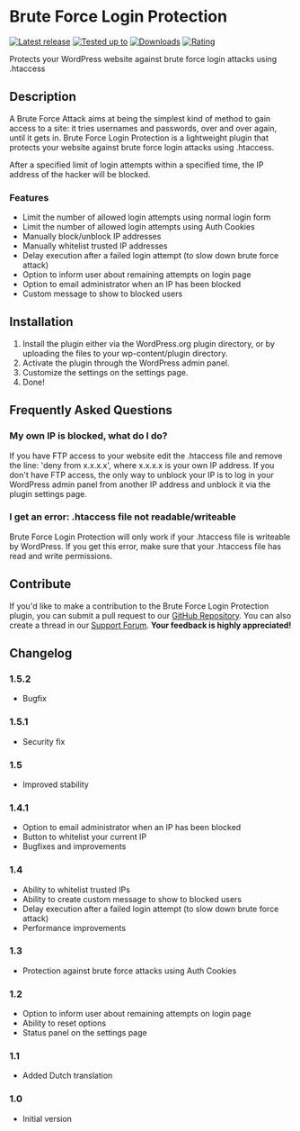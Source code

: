 # Brute Force Login Protection

[![Latest release](https://img.shields.io/wordpress/plugin/v/brute-force-login-protection.svg)](https://wordpress.org/plugins/brute-force-login-protection/)
[![Tested up to](https://img.shields.io/wordpress/v/brute-force-login-protection.svg)](https://wordpress.org/plugins/brute-force-login-protection/)
[![Downloads](https://img.shields.io/wordpress/plugin/dt/brute-force-login-protection.svg)](https://wordpress.org/plugins/brute-force-login-protection/)
[![Rating](https://img.shields.io/wordpress/plugin/r/brute-force-login-protection.svg)](https://wordpress.org/plugins/brute-force-login-protection/)

Protects your WordPress website against brute force login attacks using .htaccess

## Description
A Brute Force Attack aims at being the simplest kind of method to gain access to a site: it tries usernames and passwords, over and over again, until it gets in.
Brute Force Login Protection is a lightweight plugin that protects your website against brute force login attacks using .htaccess.

After a specified limit of login attempts within a specified time, the IP address of the hacker will be blocked.

### Features

* Limit the number of allowed login attempts using normal login form
* Limit the number of allowed login attempts using Auth Cookies
* Manually block/unblock IP addresses
* Manually whitelist trusted IP addresses
* Delay execution after a failed login attempt (to slow down brute force attack)
* Option to inform user about remaining attempts on login page
* Option to email administrator when an IP has been blocked
* Custom message to show to blocked users

## Installation
1. Install the plugin either via the WordPress.org plugin directory, or by uploading the files to your wp-content/plugin directory.
2. Activate the plugin through the WordPress admin panel.
3. Customize the settings on the settings page.
4. Done!

## Frequently Asked Questions
### My own IP is blocked, what do I do?
If you have FTP access to your website edit the .htaccess file and remove the line: 'deny from x.x.x.x', where x.x.x.x is your own IP address.
If you don't have FTP access, the only way to unblock your IP is to log in your WordPress admin panel from another IP address and unblock it via the plugin settings page.

### I get an error: .htaccess file not readable/writeable
Brute Force Login Protection will only work if your .htaccess file is writeable by WordPress. If you get this error, make sure that your .htaccess file has read and write permissions.

## Contribute
If you'd like to make a contribution to the Brute Force Login Protection plugin, you can submit a pull request to our [GitHub Repository](https://github.com/jpkleemans/Brute-Force-Login-Protection/).
You can also create a thread in our [Support Forum](https://wordpress.org/support/plugin/brute-force-login-protection/).
**Your feedback is highly appreciated!**

## Changelog
### 1.5.2
* Bugfix

### 1.5.1
* Security fix

### 1.5
* Improved stability

### 1.4.1
* Option to email administrator when an IP has been blocked
* Button to whitelist your current IP
* Bugfixes and improvements

### 1.4
* Ability to whitelist trusted IPs
* Ability to create custom message to show to blocked users
* Delay execution after a failed login attempt (to slow down brute force attack)
* Performance improvements

### 1.3
* Protection against brute force attacks using Auth Cookies

### 1.2
* Option to inform user about remaining attempts on login page
* Ability to reset options
* Status panel on the settings page

### 1.1
* Added Dutch translation

### 1.0
* Initial version
